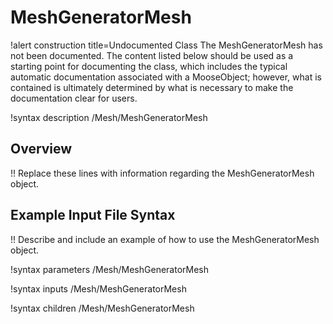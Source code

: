 # MeshGeneratorMesh

!alert construction title=Undocumented Class
The MeshGeneratorMesh has not been documented. The content listed below should be used as a starting point for
documenting the class, which includes the typical automatic documentation associated with a
MooseObject; however, what is contained is ultimately determined by what is necessary to make the
documentation clear for users.

!syntax description /Mesh/MeshGeneratorMesh

## Overview

!! Replace these lines with information regarding the MeshGeneratorMesh object.

## Example Input File Syntax

!! Describe and include an example of how to use the MeshGeneratorMesh object.

!syntax parameters /Mesh/MeshGeneratorMesh

!syntax inputs /Mesh/MeshGeneratorMesh

!syntax children /Mesh/MeshGeneratorMesh
